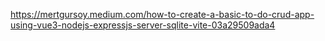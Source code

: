 https://mertgursoy.medium.com/how-to-create-a-basic-to-do-crud-app-using-vue3-nodejs-expressjs-server-sqlite-vite-03a29509ada4
